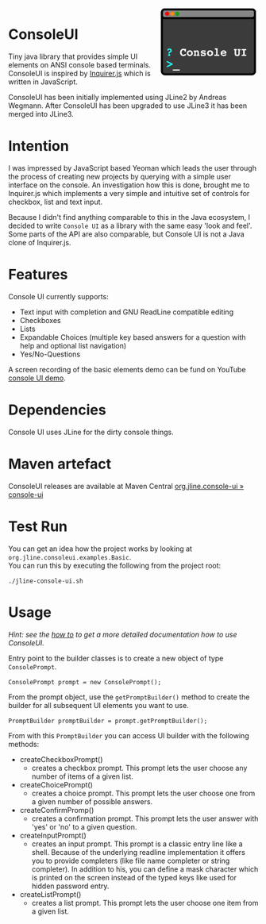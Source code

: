 <img src="./doc/ConsoleUI-Logo.png" width="200"  align="right" alt="ConsoleUI logo">

# ConsoleUI

Tiny java library that provides simple UI elements on ANSI console based terminals. ConsoleUI is inspired by 
[Inquirer.js](https://github.com/SBoudrias/Inquirer.js) which is written in JavaScript.

ConsoleUI has been initially implemented using JLine2 by Andreas Wegmann. After ConsoleUI has been upgraded to use JLine3 
it has been merged into JLine3.

# Intention

I was impressed by JavaScript based Yeoman which leads the user through the process of creating new projects
by querying with a simple user interface on the console. An investigation how this is done, brought 
me to Inquirer.js which implements a very simple and intuitive set of controls for checkbox, list and text input.

Because I didn't find anything comparable to this in the Java ecosystem, I decided to write `Console UI`
as a library with the same easy 'look and feel'. Some parts of the API are also comparable, but Console UI is not
a Java clone of Inquirer.js.

# Features

 Console UI currently supports:

 - Text input with completion and GNU ReadLine compatible editing
 - Checkboxes
 - Lists
 - Expandable Choices (multiple key based answers for a question with help and optional list navigation)
 - Yes/No-Questions

A screen recording of the basic elements demo can be fund on YouTube [console UI demo](https://youtu.be/6dB3CyOX9rU).

# Dependencies

Console UI uses JLine for the dirty console things.

# Maven artefact

ConsoleUI releases are available at Maven Central [org.jline.console-ui » console-ui](https://search.maven.org/artifact/org.jline.console-ui/console-ui)

# Test Run

You can get an idea how the project works by looking at `org.jline.consoleui.examples.Basic`.  
You can run this by executing the following from the project root:

    ./jline-console-ui.sh

# Usage

*Hint: see the [how to](doc/howto.md) to get a more detailed documentation how to use ConsoleUI.*


Entry point to the builder classes is to create a new object of type `ConsolePrompt`.
    
    ConsolePrompt prompt = new ConsolePrompt();

From the prompt object, use the `getPromptBuilder()` method to create the builder for all subsequent UI elements 
you want to use.
    
    PromptBuilder promptBuilder = prompt.getPromptBuilder();

From with this `PromptBuilder` you can access UI builder with the following methods:

- createCheckboxPrompt()
    * creates a checkbox prompt. This prompt lets the user choose any number of items of a given list.
- createChoicePrompt()
    * creates a choice prompt. This prompt lets the user choose one from a given number of possible answers.     
- createConfirmPromp()
    * creates a confirmation prompt. This prompt lets the user answer with 'yes' or 'no' to a given question.
- createInputPrompt()
    * creates an input prompt. This prompt is a classic entry line like a shell. Because of the underlying readline
      implementation it offers you to provide completers (like file name completer or string completer). In addition
      to his, you can define a mask character which is printed on the screen instead of the typed keys like used
      for hidden password entry.
- createListPrompt()
    * creates a list prompt. This prompt lets the user choose one item from a given list.




